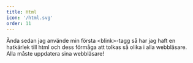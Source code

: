 ```yaml
---
title: Html
icon: '/html.svg'
order: 11
---
```


Ända sedan jag använde min första <span class="blink">&lt;blink&gt;</span>-tagg så har jag haft en hatkärlek till html och dess förmåga att tolkas så olika i alla webbläsare.  
Alla måste uppdatera sina webbläsare!